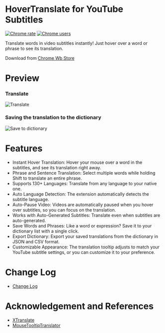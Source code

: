 # HoverTranslate for YouTube Subtitles

[![Chrome rate](https://img.shields.io/chrome-web-store/rating/jbddomeagbjjdoaehkdffdhifdhnmfic?logo=googlechrome&logoColor=white)](https://chromewebstore.google.com/detail/jbddomeagbjjdoaehkdffdhifdhnmfic)
[![Chrome users](https://img.shields.io/chrome-web-store/users/jbddomeagbjjdoaehkdffdhifdhnmfic?logo=googlechrome&logoColor=white)](https://chromewebstore.google.com/detail/jbddomeagbjjdoaehkdffdhifdhnmfic)

Translate words in video subtitles instantly! Just hover over a word or phrase to see its translation.

Download from [Chrome Wb Store](https://chromewebstore.google.com/detail/jbddomeagbjjdoaehkdffdhifdhnmfic)

# Preview

### Translate
![Translate](docs/translate.gif)

### Saving the translation to the dictionary
![Save to dictionary](docs/dictionary.gif)

# Features

- Instant Hover Translation: Hover your mouse over a word in the subtitles, and see its translation right away.
- Phrase and Sentence Translation: Select multiple words while holding Shift to translate an entire phrase.
- Supports 130+ Languages: Translate from any language to your native one.
- Auto Language Detection: The extension automatically detects the subtitle language.
- Auto-Pause Video: Videos are automatically paused when you hover over subtitles, so you can focus on the translation.
- Works with Auto-Generated Subtitles: Translate even when subtitles are auto-generated.
- Save Words and Phrases: Like a word or expression? Save it to your dictionary list with a single click.
- Export Dictionary: Export your saved translations from the dictionary in JSON and CSV format.
- Customizable Appearance: The translation tooltip adjusts to match your YouTube subtitle settings, or you can customize it to your preference. 

# Change Log
- [Change Log](https://github.com/kozii-d/hover-translate/blob/master/CHANGELOG.md)

# Acknowledgement and References
- [XTranslate](https://github.com/ixrock/XTranslate)
- [MouseTooltipTranslator](https://github.com/ttop32/MouseTooltipTranslator)